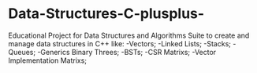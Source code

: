 # Data-Structures-C-plusplus-
Educational Project for Data Structures and Algorithms
Suite to create and manage data structures in C++ like:
-Vectors;
-Linked Lists;
-Stacks;
-Queues;
-Generics Binary Threes;
-BSTs;
-CSR Matrixs;
-Vector Implementation Matrixs;
